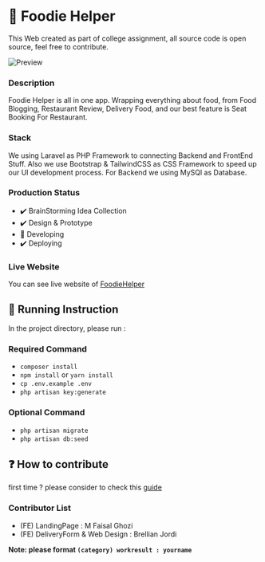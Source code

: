 # 🍣 Foodie Helper

This Web created as part of college assignment, all source code is open source, feel free to contribute.

![Preview](https://i.imgur.com/zQ8qfzM.jpg)

### Description

Foodie Helper is all in one app. Wrapping everything about food, from Food Blogging, Restaurant Review, Delivery Food, and our best feature is Seat Booking For Restaurant.

### Stack

We using Laravel as PHP Framework to connecting Backend and FrontEnd Stuff. Also we use Bootstrap & TailwindCSS as CSS Framework to speed up our UI development process. For Backend we using MySQl as Database.

### Production Status

-   ✔️ BrainStorming Idea Collection
-   ✔️ Design & Prototype
-   🚧 Developing
-   ✔️ Deploying

### Live Website

You can see live website of [FoodieHelper](http://foodiehelper.herokuapp.com/)

## 🧻 Running Instruction

In the project directory, please run :

### Required Command

-   `composer install`
-   `npm install` or `yarn install`
-   `cp .env.example .env`
-   `php artisan key:generate`

### Optional Command

-   `php artisan migrate`
-   `php artisan db:seed`

## ❓ How to contribute

first time ? please consider to check this [guide](https://github.com/zero-to-mastery/start-here-guidelines)

### Contributor List

-   (FE) LandingPage : M Faisal Ghozi
-   (FE) DeliveryForm & Web Design : Brellian Jordi

**Note: please format `(category) workresult : yourname`**
